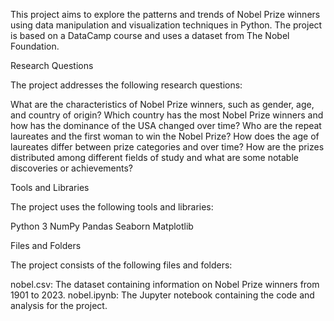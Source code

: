 This project aims to explore the patterns and trends of Nobel Prize winners using data manipulation and visualization techniques in Python. The project is based on a DataCamp course and uses a dataset from The Nobel Foundation.

Research Questions

The project addresses the following research questions:

What are the characteristics of Nobel Prize winners, such as gender, age, and country of origin?
Which country has the most Nobel Prize winners and how has the dominance of the USA changed over time?
Who are the repeat laureates and the first woman to win the Nobel Prize?
How does the age of laureates differ between prize categories and over time?
How are the prizes distributed among different fields of study and what are some notable discoveries or achievements?

Tools and Libraries

The project uses the following tools and libraries:

Python 3
NumPy
Pandas
Seaborn
Matplotlib

Files and Folders

The project consists of the following files and folders:

nobel.csv: The dataset containing information on Nobel Prize winners from 1901 to 2023.
nobel.ipynb: The Jupyter notebook containing the code and analysis for the project.

